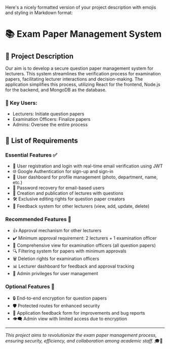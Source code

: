 Here's a nicely formatted version of your project description with emojis and styling in Markdown format:

# 📚 Exam Paper Management System

## 🎯 Project Description 

Our aim is to develop a secure question paper management system for lecturers. This system streamlines the verification process for examination papers, facilitating lecturer interactions and decision-making. The application simplifies this process, utilizing React for the frontend, Node.js for the backend, and MongoDB as the database.

### 👥 Key Users:
- Lecturers: Initiate question papers
- Examination Officers: Finalize papers
- Admins: Oversee the entire process

## 🚀 List of Requirements

### Essential Features ✅

- 🔐 User registration and login with real-time email verification using JWT
- 🌐 Google Authentication for sign-up and sign-in
- 👤 User dashboard for profile management (photo, department, name, etc.)
- 🔑 Password recovery for email-based users
- 📝 Creation and publication of lectures with questions
- 🛠️ Exclusive editing rights for question paper creators
- 💬 Feedback system for other lecturers (view, add, update, delete)

### Recommended Features 🌟

- 👍 Approval mechanism for other lecturers
- ✔️ Minimum approval requirement: 2 lecturers + 1 examination officer
- 👀 Comprehensive view for examination officers (all question papers)
- 🔍 Filtering system for papers with minimum approvals
- 🗑️ Deletion rights for examination officers
- 📊 Lecturer dashboard for feedback and approval tracking
- 🔧 Admin privileges for user management

### Optional Features 💎

- 🔒 End-to-end encryption for question papers
- 🛡️ Protected routes for enhanced security
- 📢 Application feedback form for improvements and bug reports
- 👁️‍🗨️ Admin view with limited access due to encryption

---

*This project aims to revolutionize the exam paper management process, ensuring security, efficiency, and collaboration among academic staff.* 🎓🚀
